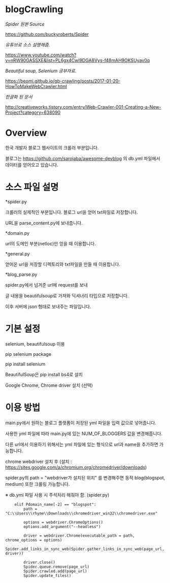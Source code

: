 # blogCrawling

*Spider 원본 Source*

<https://github.com/buckyroberts/Spider>

*유튜브로 소스 설명해줌.*

<https://www.youtube.com/watch?v=nRW90GASSXE&list=PL6gx4Cwl9DGA8Vys-f48mAH9OKSUyav0q>

*Beautiful soup, Selenium 공부자료.*

<https://beomi.github.io/gb-crawling/posts/2017-01-20-HowToMakeWebCrawler.html>

*한글화 된 문서*

<http://creativeworks.tistory.com/entry/Web-Crawler-001-Creating-a-New-Project?category=638090>

# Overview

한국 개발자 블로그 웹사이트의 크롤러 부분입니다.

블로그는 https://github.com/sarojaba/awesome-devblog 의 db.yml 파일에서 데이터를 얻어오고 있습니다.

# 소스 파일 설명

*spider.py

크롤러의 실제적인 부분입니다. 블로그 url을 얻어 txt파일로 저장합니다.

URL을 parse_content.py에 보내줍니다.

*domain.py

url의 도메인 부분(netloc)만 얻을 때 이용합니다.

*general.py

얻어온 url을 저장할 디렉토리와 txt파일을 만들 때 이용합니다.

*blog_parse.py

spider.py에서 넘겨준 url에 request를 보내

글 내용을 beautifulsoup로 가져와 딕셔너리 타입으로 저장합니다.

이후 서버에 json 형태로 보내주는 파일입니다.

# 기본 설정

selenium, beautifulsoup 이용

pip selenium package

pip install selenium

BeautifulSoup은 pip install bs4로 설치

Google Chrome, Chrome driver 설치 (선택)

# 이용 방법

main.py에서 원하는 블로그 플랫폼이 저장된 yml 파일을 입력 값으로 넣어줍니다.

사용한 yml 파일에 따라 main.py에 있는 NUM_OF_BLOGGERS 값을 변경해줍니다.

다른 url에서 이용하기 위해서는 yml 파일에 있는 형식으로 url과 name을 추가하면 가능합니다.

chrome webdriver 설치 후 (설치 : https://sites.google.com/a/chromium.org/chromedriver/downloads)

spider.py의 path = "webdriver가 설치된 위치" 를 변경해주면 동적 blog(blogspot, medium) 또한 크롤링 가능합니다.

※ db.yml 파일 사용 시 주석처리 해줘야 함. (spider.py)

        elif Pdomain_name[-2] == "blogspot":
            path = "C:\\Users\\rhyme\\Downloads\\chromedriver_win32\\chromedriver.exe"

            options = webdriver.ChromeOptions()
            options.add_argument("--headless")

            driver = webdriver.Chrome(executable_path = path, chrome_options = options)
            Spider.add_links_in_sync_web(Spider.gather_links_in_sync_web(page_url, driver))

            driver.close()
            Spider.queue.remove(page_url)
            Spider.crawled.add(page_url)
            Spider.update_files()
